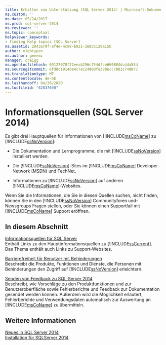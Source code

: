 ```yaml
---
title: Erhalten von Unterstützung (SQL Server 2014) | Microsoft-Dokumentation
ms.custom: ''
ms.date: 05/24/2017
ms.prod: sql-server-2014
ms.reviewer: ''
ms.topic: conceptual
helpviewer_keywords:
- finding Help topics [SQL Server]
ms.assetid: 2d43a79f-8f4e-4c98-b921-16035129a15b
author: mightypen
ms.author: genemi
manager: craigg
ms.openlocfilehash: 69127078f72eeab296c754dfce666804dcdda53d
ms.sourcegitcommit: 6fd8c1914de4c7ac24900fe388ecc7883c740077
ms.translationtype: MT
ms.contentlocale: de-DE
ms.lasthandoff: 04/26/2020
ms.locfileid: "62837690"
---
```

# <a name="getting-assistance-sql-server-2014"></a>Informationsquellen (SQL Server 2014)
  Es gibt drei Hauptquellen für Informationen von [!INCLUDE[msCoName](../includes/msconame-md.md)] zu [!INCLUDE[ssNoVersion](../includes/ssnoversion-md.md)]:  
  
-   Die Dokumentation und Lernprogramme, die mit [!INCLUDE[ssNoVersion](../includes/ssnoversion-md.md)] installiert werden.  
  
-   Die [!INCLUDE[ssNoVersion](../includes/ssnoversion-md.md)]-Sites im [!INCLUDE[msCoName](../includes/msconame-md.md)] Developer Network (MSDN) und TechNet.  
  
-   Informationen zu [!INCLUDE[ssNoVersion](../includes/ssnoversion-md.md)] auf anderen [!INCLUDE[msCoName](../includes/msconame-md.md)]-Websites.  
  
 Wenn Sie die Informationen, die Sie in diesen Quellen suchen, nicht finden, können Sie in den [!INCLUDE[ssNoVersion](../includes/ssnoversion-md.md)] Communityforen und-Newsgroups Fragen stellen, oder Sie können einen Supportfall mit [!INCLUDE[msCoName](../includes/msconame-md.md)] Support eröffnen.  
  
## <a name="in-this-section"></a>In diesem Abschnitt  
 [Informationsquellen für SQL Server](../../2014/getting-started/getting-sql-server-assistance.md)  
 Enthält Links zu den Hauptinformationsquellen zu [!INCLUDE[ssCurrent](../includes/sscurrent-md.md)]. Das Thema enthält auch Links zu Support-Websites.  
  
 [Barrierefreiheit für Benutzer mit Behinderungen](../../2014/getting-started/accessibility-for-people-with-disabilities.md)  
 Beschreibt die Produkte, Funktionen und Dienste, die Personen mit Behinderungen den Zugriff auf [!INCLUDE[ssNoVersion](../includes/ssnoversion-md.md)] erleichtern.  
  
 [Senden von Feedback zu SQL Server 2014](../../2014/getting-started/providing-feedback-for-sql-server-2014.md)  
 Beschreibt, wie Vorschläge zu den Produktfunktionen und zur Benutzeroberfläche sowie Fehlerberichte und Feedback zur Dokumentation gesendet werden können. Außerdem wird die Möglichkeit erläutert, Fehlerberichte und Verwendungsdaten automatisch zur Auswertung an [!INCLUDE[msCoName](../includes/msconame-md.md)] zu übermitteln.  
  
## <a name="see-also"></a>Weitere Informationen  
 [Neues in SQL Server 2014](../sql-server/what-s-new-in-sql-server-2016.md)   
 [Installation für SQLServer 2014](../database-engine/install-windows/installation-for-sql-server.md)  
  
  
